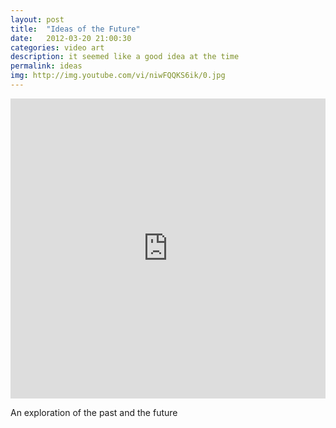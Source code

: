 ```yaml
---
layout: post
title:  "Ideas of the Future"
date:   2012-03-20 21:00:30
categories: video art 
description: it seemed like a good idea at the time
permalink: ideas
img: http://img.youtube.com/vi/niwFQQKS6ik/0.jpg
---
```

<div>
	<iframe width="100%" height="480" src="https://www.youtube.com/embed/niwFQQKS6ik" frameborder="0" allowfullscreen></iframe>
</div>
<p> An exploration of the past and the future</p>